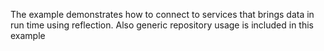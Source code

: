 The example demonstrates how to connect to services that brings data in run time using reflection. Also generic repository usage is included in this example
